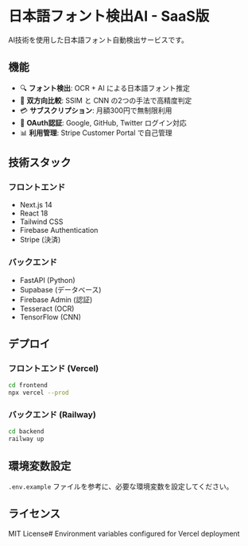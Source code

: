# 日本語フォント検出AI - SaaS版

AI技術を使用した日本語フォント自動検出サービスです。

## 機能

- 🔍 **フォント検出**: OCR + AI による日本語フォント推定
- 🤖 **双方向比較**: SSIM と CNN の2つの手法で高精度判定
- 💳 **サブスクリプション**: 月額300円で無制限利用
- 🔐 **OAuth認証**: Google, GitHub, Twitter ログイン対応
- 📊 **利用管理**: Stripe Customer Portal で自己管理

## 技術スタック

### フロントエンド
- Next.js 14
- React 18
- Tailwind CSS
- Firebase Authentication
- Stripe (決済)

### バックエンド
- FastAPI (Python)
- Supabase (データベース)
- Firebase Admin (認証)
- Tesseract (OCR)
- TensorFlow (CNN)

## デプロイ

### フロントエンド (Vercel)
```bash
cd frontend
npx vercel --prod
```

### バックエンド (Railway)
```bash
cd backend
railway up
```

## 環境変数設定

`.env.example` ファイルを参考に、必要な環境変数を設定してください。

## ライセンス

MIT License# Environment variables configured for Vercel deployment
